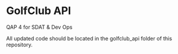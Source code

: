 # GolfClub API
QAP 4 for SDAT &amp; Dev Ops

All updated code should be located in the golfclub_api folder of this repository.
